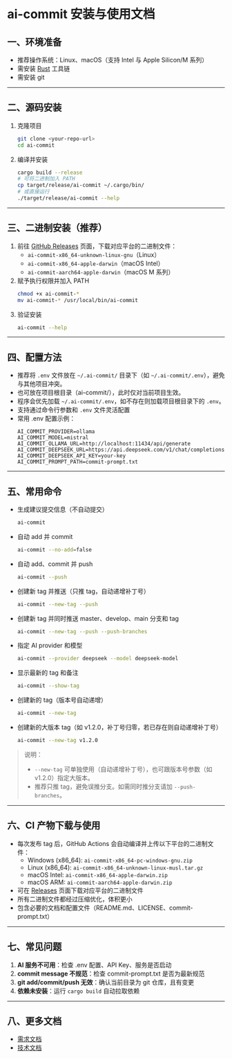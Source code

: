 # ai-commit 安装与使用文档

## 一、环境准备

- 推荐操作系统：Linux、macOS（支持 Intel 与 Apple Silicon/M 系列）
- 需安装 [Rust](https://rustup.rs/) 工具链
- 需安装 git

---

## 二、源码安装

1. 克隆项目
  
   ```bash
   git clone <your-repo-url>
   cd ai-commit
   ```

2. 编译并安装

   ```bash
   cargo build --release
   # 可将二进制加入 PATH
   cp target/release/ai-commit ~/.cargo/bin/
   # 或直接运行
   ./target/release/ai-commit --help
   ```

---

## 三、二进制安装（推荐）

1. 前往 [GitHub Releases](https://github.com/costa92/ai-commit/releases) 页面，下载对应平台的二进制文件：
   - `ai-commit-x86_64-unknown-linux-gnu`（Linux）
   - `ai-commit-x86_64-apple-darwin`（macOS Intel）
   - `ai-commit-aarch64-apple-darwin`（macOS M 系列）
2. 赋予执行权限并加入 PATH
   ```bash
   chmod +x ai-commit-*
   mv ai-commit-* /usr/local/bin/ai-commit
   ```
3. 验证安装
   ```bash
   ai-commit --help
   ```

---

## 四、配置方法

- 推荐将 `.env` 文件放在 `~/.ai-commit/` 目录下（如 `~/.ai-commit/.env`），避免与其他项目冲突。
- 也可放在项目根目录（ai-commit/），此时仅对当前项目生效。
- 程序会优先加载 `~/.ai-commit/.env`，如不存在则加载项目根目录下的 `.env`。
- 支持通过命令行参数和 `.env` 文件灵活配置
- 常用 .env 配置示例：
  ```env
  AI_COMMIT_PROVIDER=ollama
  AI_COMMIT_MODEL=mistral
  AI_COMMIT_OLLAMA_URL=http://localhost:11434/api/generate
  AI_COMMIT_DEEPSEEK_URL=https://api.deepseek.com/v1/chat/completions
  AI_COMMIT_DEEPSEEK_API_KEY=your-key
  AI_COMMIT_PROMPT_PATH=commit-prompt.txt
  ```

---

## 五、常用命令

- 生成建议提交信息（不自动提交）
  ```bash
  ai-commit
  ```
- 自动 add 并 commit
  ```bash
  ai-commit --no-add=false
  ```
- 自动 add、commit 并 push
  ```bash
  ai-commit --push
  ```
- 创建新 tag 并推送（只推 tag，自动递增补丁号）
  ```bash
  ai-commit --new-tag --push
  ```
- 创建新 tag 并同时推送 master、develop、main 分支和 tag
  ```bash
  ai-commit --new-tag --push --push-branches
  ```
- 指定 AI provider 和模型
  ```bash
  ai-commit --provider deepseek --model deepseek-model
  ```
- 显示最新的 tag 和备注
  ```bash
  ai-commit --show-tag
  ```
- 创建新的 tag（版本号自动递增）
  ```bash
  ai-commit --new-tag
  ```
- 创建新的大版本 tag（如 v1.2.0，补丁号归零，若已存在则自动递增补丁号）
  ```bash
  ai-commit --new-tag v1.2.0
  ```

> 说明：
> - `--new-tag` 可单独使用（自动递增补丁号），也可跟版本号参数（如 v1.2.0）指定大版本。
> - 推荐只推 tag，避免误推分支。如需同时推分支请加 `--push-branches`。

---

## 六、CI 产物下载与使用

- 每次发布 tag 后，GitHub Actions 会自动编译并上传以下平台的二进制文件：
  - Windows (x86_64): `ai-commit-x86_64-pc-windows-gnu.zip`
  - Linux (x86_64): `ai-commit-x86_64-unknown-linux-musl.tar.gz`
  - macOS Intel: `ai-commit-x86_64-apple-darwin.zip`
  - macOS ARM: `ai-commit-aarch64-apple-darwin.zip`
- 可在 [Releases](https://github.com/<your-org-or-user>/ai-commit/releases) 页面下载对应平台的二进制文件
- 所有二进制文件都经过压缩优化，体积更小
- 包含必要的文档和配置文件（README.md、LICENSE、commit-prompt.txt）

---

## 七、常见问题

1. **AI 服务不可用**：检查 .env 配置、API Key、服务是否启动
2. **commit message 不规范**：检查 commit-prompt.txt 是否为最新规范
3. **git add/commit/push 无效**：确认当前目录为 git 仓库，且有变更
4. **依赖未安装**：运行 `cargo build` 自动拉取依赖

---

## 八、更多文档
- [需求文档](./需求文档.md)
- [技术文档](./技术文档.md) 
